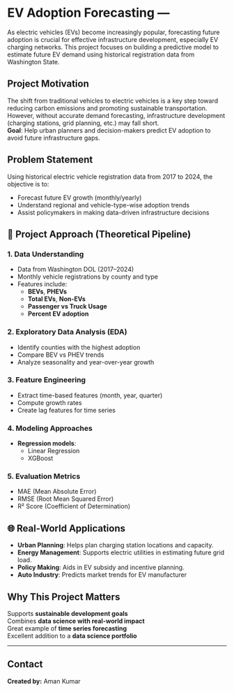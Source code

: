 # EV Adoption Forecasting —

As electric vehicles (EVs) become increasingly popular, forecasting future adoption is crucial for effective infrastructure development, especially EV charging networks. This project focuses on building a predictive model to estimate future EV demand using historical registration data from Washington State.


##  Project Motivation

The shift from traditional vehicles to electric vehicles is a key step toward reducing carbon emissions and promoting sustainable transportation. However, without accurate demand forecasting, infrastructure development (charging stations, grid planning, etc.) may fall short.  
**Goal**: Help urban planners and decision-makers predict EV adoption to avoid future infrastructure gaps.

##  Problem Statement

Using historical electric vehicle registration data from 2017 to 2024, the objective is to:
- Forecast future EV growth (monthly/yearly)
- Understand regional and vehicle-type-wise adoption trends
- Assist policymakers in making data-driven infrastructure decisions


## 🧠 Project Approach (Theoretical Pipeline)

### 1. **Data Understanding**
- Data from Washington DOL (2017–2024)
- Monthly vehicle registrations by county and type
- Features include:
  - **BEVs**, **PHEVs**
  - **Total EVs**, **Non-EVs**
  - **Passenger vs Truck Usage**
  - **Percent EV adoption**

### 2. **Exploratory Data Analysis (EDA)**
- Identify counties with the highest adoption
- Compare BEV vs PHEV trends
- Analyze seasonality and year-over-year growth

### 3. **Feature Engineering**
- Extract time-based features (month, year, quarter)
- Compute growth rates
- Create lag features for time series

### 4. **Modeling Approaches**
- **Regression models**:
  - Linear Regression
  - XGBoost

### 5. **Evaluation Metrics**
- MAE (Mean Absolute Error)
- RMSE (Root Mean Squared Error)
- R² Score (Coefficient of Determination)


## 🌐 Real-World Applications

- **Urban Planning**: Helps plan charging station locations and capacity.
- **Energy Management**: Supports electric utilities in estimating future grid load.
- **Policy Making**: Aids in EV subsidy and incentive planning.
- **Auto Industry**: Predicts market trends for EV manufacturer

##  Why This Project Matters

 Supports **sustainable development goals**  
 Combines **data science with real-world impact**  
 Great example of **time series forecasting**  
Excellent addition to a **data science portfolio**

---

 ## Contact

**Created by:** Aman Kumar  



